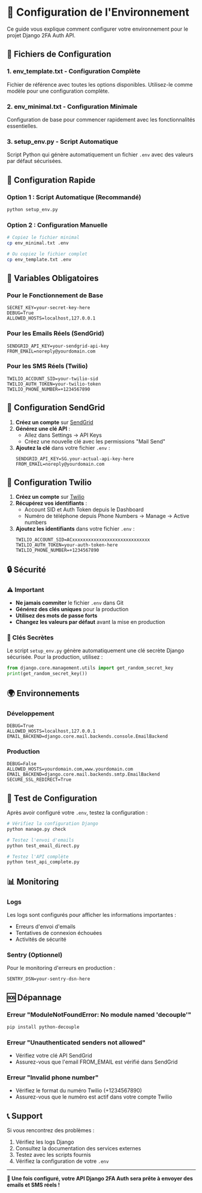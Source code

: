 # 🔧 Configuration de l'Environnement

Ce guide vous explique comment configurer votre environnement pour le projet Django 2FA Auth API.

## 📁 Fichiers de Configuration

### 1. **env_template.txt** - Configuration Complète
Fichier de référence avec toutes les options disponibles. Utilisez-le comme modèle pour une configuration complète.

### 2. **env_minimal.txt** - Configuration Minimale
Configuration de base pour commencer rapidement avec les fonctionnalités essentielles.

### 3. **setup_env.py** - Script Automatique
Script Python qui génère automatiquement un fichier `.env` avec des valeurs par défaut sécurisées.

## 🚀 Configuration Rapide

### Option 1 : Script Automatique (Recommandé)
```bash
python setup_env.py
```

### Option 2 : Configuration Manuelle
```bash
# Copiez le fichier minimal
cp env_minimal.txt .env

# Ou copiez le fichier complet
cp env_template.txt .env
```

## 🔑 Variables Obligatoires

### Pour le Fonctionnement de Base
```env
SECRET_KEY=your-secret-key-here
DEBUG=True
ALLOWED_HOSTS=localhost,127.0.0.1
```

### Pour les Emails Réels (SendGrid)
```env
SENDGRID_API_KEY=your-sendgrid-api-key
FROM_EMAIL=noreply@yourdomain.com
```

### Pour les SMS Réels (Twilio)
```env
TWILIO_ACCOUNT_SID=your-twilio-sid
TWILIO_AUTH_TOKEN=your-twilio-token
TWILIO_PHONE_NUMBER=+1234567890
```

## 📧 Configuration SendGrid

1. **Créez un compte** sur [SendGrid](https://sendgrid.com/)
2. **Générez une clé API** :
   - Allez dans Settings → API Keys
   - Créez une nouvelle clé avec les permissions "Mail Send"
3. **Ajoutez la clé** dans votre fichier `.env` :
   ```env
   SENDGRID_API_KEY=SG.your-actual-api-key-here
   FROM_EMAIL=noreply@yourdomain.com
   ```

## 📱 Configuration Twilio

1. **Créez un compte** sur [Twilio](https://www.twilio.com/)
2. **Récupérez vos identifiants** :
   - Account SID et Auth Token depuis le Dashboard
   - Numéro de téléphone depuis Phone Numbers → Manage → Active numbers
3. **Ajoutez les identifiants** dans votre fichier `.env` :
   ```env
   TWILIO_ACCOUNT_SID=ACxxxxxxxxxxxxxxxxxxxxxxxxxxxxx
   TWILIO_AUTH_TOKEN=your-auth-token-here
   TWILIO_PHONE_NUMBER=+1234567890
   ```

## 🔒 Sécurité

### ⚠️ Important
- **Ne jamais commiter** le fichier `.env` dans Git
- **Générez des clés uniques** pour la production
- **Utilisez des mots de passe forts**
- **Changez les valeurs par défaut** avant la mise en production

### 🔐 Clés Secrètes
Le script `setup_env.py` génère automatiquement une clé secrète Django sécurisée. Pour la production, utilisez :
```python
from django.core.management.utils import get_random_secret_key
print(get_random_secret_key())
```

## 🌍 Environnements

### Développement
```env
DEBUG=True
ALLOWED_HOSTS=localhost,127.0.0.1
EMAIL_BACKEND=django.core.mail.backends.console.EmailBackend
```

### Production
```env
DEBUG=False
ALLOWED_HOSTS=yourdomain.com,www.yourdomain.com
EMAIL_BACKEND=django.core.mail.backends.smtp.EmailBackend
SECURE_SSL_REDIRECT=True
```

## 🧪 Test de Configuration

Après avoir configuré votre `.env`, testez la configuration :

```bash
# Vérifiez la configuration Django
python manage.py check

# Testez l'envoi d'emails
python test_email_direct.py

# Testez l'API complète
python test_api_complete.py
```

## 📊 Monitoring

### Logs
Les logs sont configurés pour afficher les informations importantes :
- Erreurs d'envoi d'emails
- Tentatives de connexion échouées
- Activités de sécurité

### Sentry (Optionnel)
Pour le monitoring d'erreurs en production :
```env
SENTRY_DSN=your-sentry-dsn-here
```

## 🆘 Dépannage

### Erreur "ModuleNotFoundError: No module named 'decouple'"
```bash
pip install python-decouple
```

### Erreur "Unauthenticated senders not allowed"
- Vérifiez votre clé API SendGrid
- Assurez-vous que l'email FROM_EMAIL est vérifié dans SendGrid

### Erreur "Invalid phone number"
- Vérifiez le format du numéro Twilio (+1234567890)
- Assurez-vous que le numéro est actif dans votre compte Twilio

## 📞 Support

Si vous rencontrez des problèmes :
1. Vérifiez les logs Django
2. Consultez la documentation des services externes
3. Testez avec les scripts fournis
4. Vérifiez la configuration de votre `.env`

---

**🎉 Une fois configuré, votre API Django 2FA Auth sera prête à envoyer des emails et SMS réels !**

